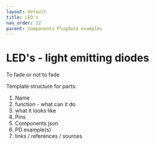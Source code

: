 ```yaml
---
layout: default
title: LED's
nav_order: 12
parent: Components Plugdata examples
---
```


# LED's - light emitting diodes

To fade or not to fade

Template structure for parts:
  1. Name
  2. function - what can it do
  3. what it looks like
  4. Pins
  5. Components json 
  6. PD example(s)
  7. links / references / sources